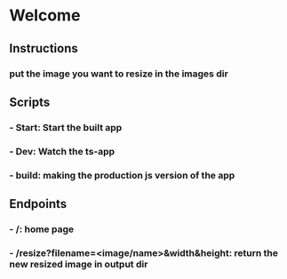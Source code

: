 # Welcome

## Instructions

### put the image you want to resize in the images dir

## Scripts

### - Start: Start the built app

### - Dev: Watch the ts-app

### - build: making the production js version of the app

## Endpoints

### - /: home page

### - /resize?filename=<image/name>&width&height: return the new resized image in output dir
